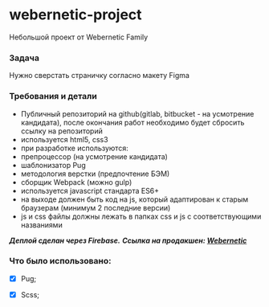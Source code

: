 # webernetic-project
Небольшой проект от Webernetic Family

### Задача
Нужно сверстать страничку согласно макету Figma

### Требования и детали
- Публичный репозиторий на github(gitlab, bitbucket - на усмотрение кандидата), после окончания работ необходимо будет сбросить ссылку на репозиторий
- используется html5, css3
- при разработке используются:
- препроцессор (на усмотрение кандидата)
- шаблонизатор Pug
- методология верстки (предпочтение БЭМ)
- сборщик Webpack (можно gulp)
- используется javascript стандарта ES6+
- на выходе должен быть код на js, который адаптирован к старым браузерам (минимум 2 последние версии)
- js и css файлы должны лежать в папках css и js с соответствующими названиями

**_Деплой сделан через Firebase._**
**_Ссылка на продакшен: [Webernetic](https://webernetic-3334d.web.app/)_**

### Что было использовано:

- [x] Pug;
- [x] Scss;


